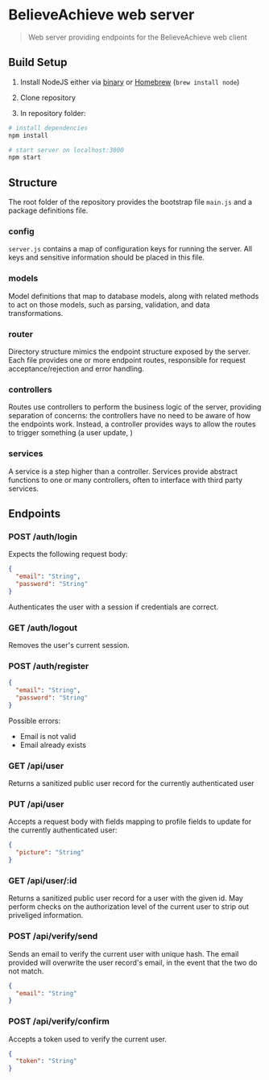 # BelieveAchieve web server

> Web server providing endpoints for the BelieveAchieve web client

## Build Setup

1. Install NodeJS either via [binary](https://nodejs.org/en/) or [Homebrew](http://brew.sh) (`brew install node`)

2. Clone repository

3. In repository folder:

``` bash
# install dependencies
npm install

# start server on localhost:3000
npm start
```

## Structure

The root folder of the repository provides the bootstrap file `main.js` and a package definitions file.

### config

`server.js` contains a map of configuration keys for running the server. All keys and sensitive information should be placed in this file.

### models

Model definitions that map to database models, along with related methods to act on those models, such as parsing, validation, and data transformations.

### router

Directory structure mimics the endpoint structure exposed by the server. Each file provides one or more endpoint routes, responsible for request acceptance/rejection and error handling.

### controllers

Routes use controllers to perform the business logic of the server, providing separation of concerns: the controllers have no need to be aware of how the endpoints work. Instead, a controller provides ways to allow the routes to trigger something (a user update, )

### services

A service is a step higher than a controller. Services provide abstract functions to one or many controllers, often to interface with third party services.

## Endpoints

### POST /auth/login

Expects the following request body:

```json
{
  "email": "String",
  "password": "String"
}
```

Authenticates the user with a session if credentials are correct.

### GET /auth/logout

Removes the user's current session.

### POST /auth/register

```json
{
  "email": "String",
  "password": "String"
}
```

Possible errors:
- Email is not valid
- Email already exists

### GET /api/user

Returns a sanitized public user record for the currently authenticated user

### PUT /api/user

Accepts a request body with fields mapping to profile fields to update for the currently authenticated user:

```json
{
  "picture": "String"
}
```

### GET /api/user/:id

Returns a sanitized public user record for a user with the given id. May perform checks on the authorization level of the current user to strip out priveliged information.

### POST /api/verify/send

Sends an email to verify the current user with unique hash. The email provided will overwrite the user record's email, in the event that the two do not match.

```json
{
  "email": "String"
}
```

### POST /api/verify/confirm

Accepts a token used to verify the current user.

```json
{
  "token": "String"
}
```
